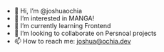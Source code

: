 - 👋 Hi, I’m @joshuaochia
- 👀 I’m interested in MANGA!
- 🌱 I’m currently learning Frontend
- 💞️ I’m looking to collaborate on Persnoal projects
- 📫 How to reach me: joshua@ochia.dev

<!---
joshuaochia/joshuaochia is a ✨ special ✨ repository because its `README.md` (this file) appears on your GitHub profile.
You can click the Preview link to take a look at your changes.
--->
